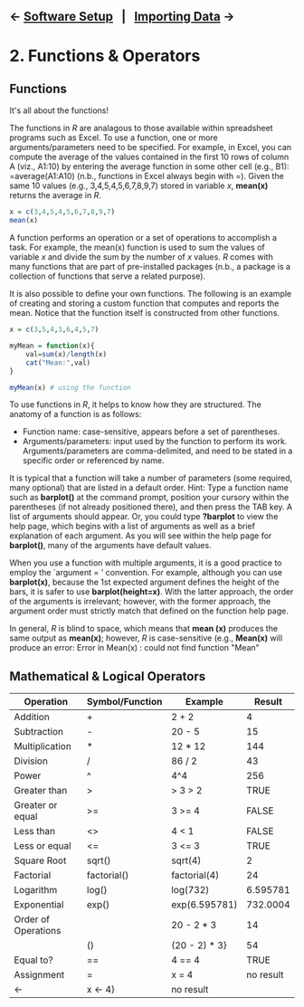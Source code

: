 ← [Software Setup](01-software-setup.md)&nbsp;&nbsp;&nbsp;|&nbsp;&nbsp;&nbsp;[Importing Data](03-importing-data.md) →
---

# 2. Functions & Operators

## Functions

It's all about the functions!

The functions in *R* are analagous to those available within spreadsheet programs such as Excel. To use a function, one or more arguments/parameters need to be specified. For example, in Excel, you can compute the average of the values contained in the first 10 rows of column A (viz., A1:10) by entering the average function in some other cell (e.g., B1): =average(A1:A10) (n.b., functions in Excel always begin with =). Given the same 10 values (e.g., 3,4,5,4,5,6,7,8,9,7) stored in variable *x*, **mean(x)** returns the average in *R*.

```r
x = c(3,4,5,4,5,6,7,8,9,7)
mean(x)
```

A function performs an operation or a set of operations to accomplish a task. For example, the mean(x) function is used to sum the values of variable *x* and divide the sum by the number of *x* values. *R* comes with many functions that are part of pre-installed packages (n.b., a package is a collection of functions that serve a related purpose).

It is also possible to define your own functions. The following is an example of creating and storing a custom function that computes and reports the mean. Notice that the function itself is constructed from other functions.

```r
x = c(3,5,4,3,6,4,5,7)

myMean = function(x){
    val=sum(x)/length(x)
    cat("Mean:",val)
}

myMean(x) # using the function
```

To use functions in *R*, it helps to know how they are structured. The anatomy of a function is as follows:

- Function name: case-sensitive, appears before a set of parentheses.
- Arguments/parameters: input used by the function to perform its work. Arguments/parameters are comma-delimited, and need to be stated in a specific order or referenced by name.

It is typical that a function will take a number of parameters (some required, many optional) that are listed in a default order. Hint: Type a function name such as **barplot()** at the command prompt, position your cursory within the parentheses (if not already positioned there), and then press the TAB key. A list of arguments should appear. Or, you could type **?barplot** to view the help page, which begins with a list of arguments as well as a brief explanation of each argument. As you will see within the help page for **barplot()**, many of the arguments have default values.

When you use a function with multiple arguments, it is a good practice to employ the `argument = ' convention. For example, although you can use **barplot(x)**, because the 1st expected argument defines the height of the bars, it is safer to use **barplot(height=x)**. With the latter approach, the order of the arguments is irrelevant; however, with the former approach, the argument order must strictly match that defined on the function help page.

In general, *R* is blind to space, which means that **mean (x)** produces the same output as **mean(x)**; however, *R* is case-sensitive (e.g., **Mean(x)** will produce an error: Error in Mean(x) : could not find function "Mean"


## Mathematical & Logical Operators

| Operation | Symbol/Function | Example | Result |
| --- | --- | --- | --- |
| Addition | + | 2 + 2 | 4 |
| Subtraction | - | 20 - 5 | 15 |
| Multiplication | * | 12 * 12 | 144 |
| Division | / | 86 / 2 | 43 |
| Power | ^ | 4^4 | 256 |
| Greater than | > | > 3 > 2 | TRUE |
| Greater or equal | >= |  3 >= 4 | FALSE |
| Less than | <> |  4 < 1 | FALSE |
| Less or equal | <= |  3 <= 3 | TRUE |
| Square Root | sqrt() |  sqrt(4) | 2 |
| Factorial | factorial() |  factorial(4) | 24 |
| Logarithm | log() |  log(732) | 6.595781 |
| Exponential | exp() |  exp(6.595781) | 732.0004 |
| Order of Operations | |  20 - 2 * 3 | 14 |
|  | () | (20 - 2) * 3} | 54 |
Equal to? | == |  4 == 4 | TRUE |
Assignment | = |  x = 4 | no result |
 | <- |  x <- 4} | no result |